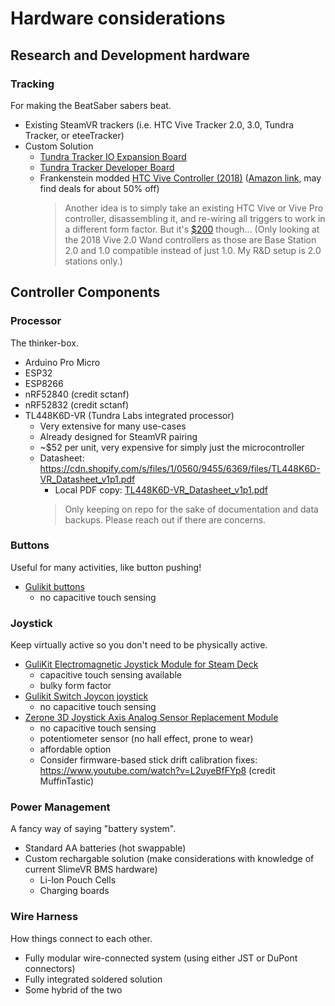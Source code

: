 # Hardware considerations

## Research and Development hardware

### Tracking

For making the BeatSaber sabers beat.

- Existing SteamVR trackers (i.e. HTC Vive Tracker 2.0, 3.0, Tundra Tracker, or eteeTracker)
- Custom Solution
    - [Tundra Tracker IO Expansion Board](https://tundra-labs.com/products/tundra-tracker-io-expansion-board)
    - [Tundra Tracker Developer Board](https://tundra-labs.com/products/tundra-tracker-developer-board)
    - Frankenstein modded [HTC Vive Controller (2018)](https://www.vive.com/us/accessory/controller2018/) ([Amazon link](https://www.amazon.com/HTC-Vive-Controller-pc/dp/B07QV3VLYJ), may find deals for about 50% off)
        > Another idea is to simply take an existing HTC Vive or Vive Pro controller, disassembling it, and re-wiring all triggers to work in a different form factor. But it's [$200](https://www.amazon.com/dp/B07QV3VLYJ) though... (Only looking at the 2018 Vive 2.0 Wand controllers as those are Base Station 2.0 and 1.0 compatible instead of just 1.0. My R&D setup is 2.0 stations only.)

## Controller Components

### Processor
The thinker-box.

- Arduino Pro Micro
- ESP32
- ESP8266
- nRF52840 (credit sctanf)
- nRF52832 (credit sctanf)
- TL448K6D-VR (Tundra Labs integrated processor)
    - Very extensive for many use-cases
    - Already designed for SteamVR pairing
    - ~$52 per unit, very expensive for simply just the microcontroller
    - Datasheet: https://cdn.shopify.com/s/files/1/0560/9455/6369/files/TL448K6D-VR_Datasheet_v1p1.pdf
        - Local PDF copy: [TL448K6D-VR_Datasheet_v1p1.pdf](assets/TL448K6D-VR_Datasheet_v1p1.pdf)
        > Only keeping on repo for the sake of documentation and data backups. Please reach out if there are concerns.


### Buttons
Useful for many activities, like button pushing!

- [Gulikit buttons](https://gulikit.com/productinfo/854180.html)
    - no capacitive touch sensing

### Joystick
Keep virtually active so you don't need to be physically active.

- [GuliKit Electromagnetic Joystick Module for Steam Deck](https://gulikit.com/productinfo/1026071.html)
    - capacitive touch sensing available
    - bulky form factor
- [Gulikit Switch Joycon joystick](https://gulikit.com/productinfo/945307.html)
    - no capacitive touch sensing
- [Zerone 3D Joystick Axis Analog Sensor Replacement Module](https://www.amazon.com/Joystick-Wireless-Controller-Replacement-Console/dp/B07SW2YJ8Z/)
    - no capacitive touch sensing
    - potentiometer sensor (no hall effect, prone to wear)
    - affordable option
    - Consider firmware-based stick drift calibration fixes: https://www.youtube.com/watch?v=L2uyeBfFYp8 (credit MuffinTastic)

### Power Management
A fancy way of saying "battery system".

- Standard AA batteries (hot swappable)
- Custom rechargable solution (make considerations with knowledge of current SlimeVR BMS hardware)
    - Li-Ion Pouch Cells
    - Charging boards

### Wire Harness
How things connect to each other.

- Fully modular wire-connected system (using either JST or DuPont connectors)
- Fully integrated soldered solution
- Some hybrid of the two

